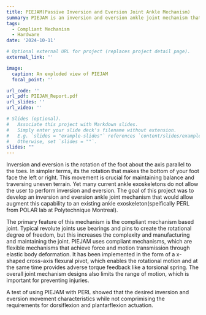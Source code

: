 ```yaml
---
title: PIEJAM(Passive Inversion and Eversion Joint Ankle Mechanism)
summary: PIEJAM is an inversion and eversion ankle joint mechanism that allows the user to perform ankle inversion and eversion while using an ankle exoskeleton.
tags:
  - Compliant Mechanism
  - Hardware
date: '2024-10-11'

# Optional external URL for project (replaces project detail page).
external_link: ''

image: 
  caption: An exploded view of PIEJAM
  focal_point: ''

url_code: ''
url_pdf: PIEJAM_Report.pdf
url_slides: ''
url_video: ''

# Slides (optional).
#   Associate this project with Markdown slides.
#   Simply enter your slide deck's filename without extension.
#   E.g. `slides = "example-slides"` references `content/slides/example-slides.md`.
#   Otherwise, set `slides = ""`.
slides: ""
---
```


Inversion and eversion is the rotation of the foot about the axis parallel to the toes. In simpler terms, its the rotation that makes the bottom of your foot face the left or right. This movement is crucial for maintaining balance and traversing uneven terrain. Yet many current ankle exoskeletons do not allow the user to perform inversion and eversion. The goal of this project was to develop an inversion and eversion ankle joint mechanism that would allow augment this capability to an existing ankle exoskeleton(speifically PERL from POLAR lab at Polytechnique Montreal).

The primary feature of this mechanism is the compliant mechanism based joint. Typical revolute joints use bearings and pins to create the rotational degree of freedom, but this increases the complexity and manufacturing and maintaining the joint. PIEJAM uses compliant mechanisms, which are flexible mechanisms that achieve force and motion transmission through elastic body deformation. It has been implemented in the form of a x-shaped cross-axis flexural pivot, which enables the rotational motion and at the same time provides adverse torque feedback like a torsional spring. The overall joint mechanism designs also limits the range of motion, which is important for preventing injuries. 

A test of using PIEJAM with PERL showed that the desired inversion and eversion movement characteristics while not comprimising the requirements for dorsiflexion and plantarflexion actuation. 
